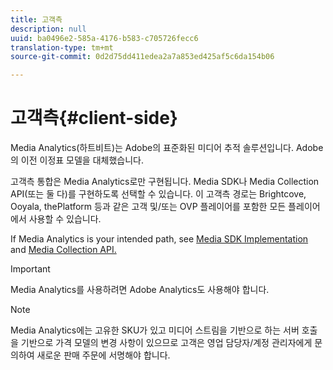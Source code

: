 ```yaml
---
title: 고객측
description: null
uuid: ba0496e2-585a-4176-b583-c705726fecc6
translation-type: tm+mt
source-git-commit: 0d2d75dd411edea2a7a853ed425af5c6da154b06

---
```



# 고객측{#client-side}

Media Analytics(하트비트)는 Adobe의 표준화된 미디어 추적 솔루션입니다. Adobe의 이전 이정표 모델을 대체했습니다.

고객측 통합은 Media Analytics로만 구현됩니다. Media SDK나 Media Collection API(또는 둘 다)를 구현하도록 선택할 수 있습니다. 이 고객측 경로는 Brightcove, Ooyala, thePlatform 등과 같은 고객 및/또는 OVP 플레이어를 포함한 모든 플레이어에서 사용할 수 있습니다.

If Media Analytics is your intended path, see [Media SDK Implementation](/help/sdk-implement/setup/setup-overview.md) and [Media Collection API.](/help/media-collection-api/mc-api-overview.md)

>[!IMPORTANT]
>
>Media Analytics를 사용하려면 Adobe Analytics도 사용해야 합니다.

>[!NOTE]
>
>Media Analytics에는 고유한 SKU가 있고 미디어 스트림을 기반으로 하는 서버 호출을 기반으로 가격 모델의 변경 사항이 있으므로 고객은 영업 담당자/계정 관리자에게 문의하여 새로운 판매 주문에 서명해야 합니다.
